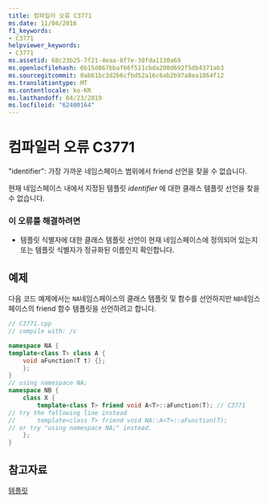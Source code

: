 ```yaml
---
title: 컴파일러 오류 C3771
ms.date: 11/04/2016
f1_keywords:
- C3771
helpviewer_keywords:
- C3771
ms.assetid: 68c23b25-7f21-4eaa-8f7e-38fda1130a69
ms.openlocfilehash: 6b15d867bbaf66f511cbda200d692f5db4371ab3
ms.sourcegitcommit: 0ab61bc3d2b6cfbd52a16c6ab2b97a8ea1864f12
ms.translationtype: MT
ms.contentlocale: ko-KR
ms.lasthandoff: 04/23/2019
ms.locfileid: "62400164"
---
```

# <a name="compiler-error-c3771"></a>컴파일러 오류 C3771

"identifier": 가장 가까운 네임스페이스 범위에서 friend 선언을 찾을 수 없습니다.

현재 네임스페이스 내에서 지정된 템플릿 *identifier* 에 대한 클래스 템플릿 선언을 찾을 수 없습니다.

### <a name="to-correct-this-error"></a>이 오류를 해결하려면

- 템플릿 식별자에 대한 클래스 템플릿 선언이 현재 네임스페이스에 정의되어 있는지 또는 템플릿 식별자가 정규화된 이름인지 확인합니다.

## <a name="example"></a>예제

다음 코드 예제에서는 `NA`네임스페이스의 클래스 템플릿 및 함수를 선언하지만 `NB`네임스페이스의 friend 함수 템플릿을 선언하려고 합니다.

```cpp
// C3771.cpp
// compile with: /c

namespace NA {
template<class T> class A {
    void aFunction(T t) {};
    };
}
// using namespace NA;
namespace NB {
    class X {
        template<class T> friend void A<T>::aFunction(T); // C3771
// try the following line instead
//      template<class T> friend void NA::A<T>::aFunction(T);
// or try "using namespace NA;" instead.
    };
}
```

## <a name="see-also"></a>참고자료

[템플릿](../../cpp/templates-cpp.md)